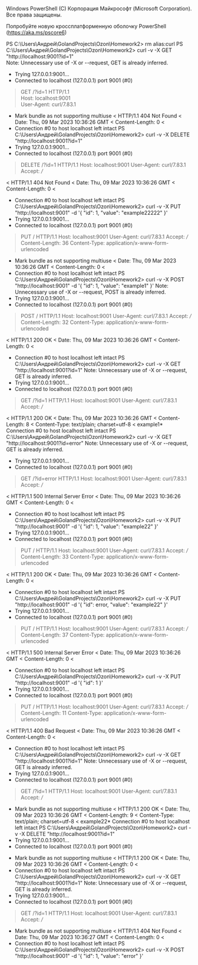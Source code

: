 Windows PowerShell
(C) Корпорация Майкрософт (Microsoft Corporation). Все права защищены.

Попробуйте новую кроссплатформенную оболочку PowerShell (https://aka.ms/pscore6)

PS C:\Users\Андрей\GolandProjects\Ozon\Homework2> rm alias:curl
PS C:\Users\Андрей\GolandProjects\Ozon\Homework2> curl -v -X GET "http://localhost:9001?id=1"                        
Note: Unnecessary use of -X or --request, GET is already inferred.
*   Trying 127.0.0.1:9001...                                      
* Connected to localhost (127.0.0.1) port 9001 (#0)               
> GET /?id=1 HTTP/1.1                                             
> Host: localhost:9001                                            
> User-Agent: curl/7.83.1                                         
> 
* Mark bundle as not supporting multiuse
< HTTP/1.1 404 Not Found
< Date: Thu, 09 Mar 2023 10:36:26 GMT
< Content-Length: 0
< 
* Connection #0 to host localhost left intact
PS C:\Users\Андрей\GolandProjects\Ozon\Homework2> curl -v -X DELETE "http://localhost:9001?id=1"
*   Trying 127.0.0.1:9001...
* Connected to localhost (127.0.0.1) port 9001 (#0)
> DELETE /?id=1 HTTP/1.1
> Host: localhost:9001
> User-Agent: curl/7.83.1
> Accept: */*
>
< HTTP/1.1 404 Not Found
< Date: Thu, 09 Mar 2023 10:36:26 GMT
< Content-Length: 0
<
* Connection #0 to host localhost left intact
PS C:\Users\Андрей\GolandProjects\Ozon\Homework2> curl -v -X PUT "http://localhost:9001" -d '{ \"id\": 1, \"value\": \"example22222\" }'
*   Trying 127.0.0.1:9001...
* Connected to localhost (127.0.0.1) port 9001 (#0)
> PUT / HTTP/1.1
> Host: localhost:9001
> User-Agent: curl/7.83.1
> Accept: */*
> Content-Length: 36
> Content-Type: application/x-www-form-urlencoded
>
* Mark bundle as not supporting multiuse
< Date: Thu, 09 Mar 2023 10:36:26 GMT
< Content-Length: 0
<
* Connection #0 to host localhost left intact
PS C:\Users\Андрей\GolandProjects\Ozon\Homework2> curl -v -X POST "http://localhost:9001" -d '{ \"id\": 1, \"value\": \"example1\" }'
Note: Unnecessary use of -X or --request, POST is already inferred.
*   Trying 127.0.0.1:9001...
* Connected to localhost (127.0.0.1) port 9001 (#0)
> POST / HTTP/1.1
> Host: localhost:9001
> User-Agent: curl/7.83.1
> Accept: */*
> Content-Length: 32
> Content-Type: application/x-www-form-urlencoded
>
< HTTP/1.1 200 OK
< Date: Thu, 09 Mar 2023 10:36:26 GMT
< Content-Length: 0
<
* Connection #0 to host localhost left intact
PS C:\Users\Андрей\GolandProjects\Ozon\Homework2> curl -v -X GET "http://localhost:9001?id=1"
Note: Unnecessary use of -X or --request, GET is already inferred.
*   Trying 127.0.0.1:9001...
* Connected to localhost (127.0.0.1) port 9001 (#0)
> GET /?id=1 HTTP/1.1
> Host: localhost:9001
> User-Agent: curl/7.83.1
> Accept: */*
>
< HTTP/1.1 200 OK
< Date: Thu, 09 Mar 2023 10:36:26 GMT
< Content-Length: 8
< Content-Type: text/plain; charset=utf-8
<
example1* Connection #0 to host localhost left intact
PS C:\Users\Андрей\GolandProjects\Ozon\Homework2> curl -v -X GET "http://localhost:9001?id=error"
Note: Unnecessary use of -X or --request, GET is already inferred.
*   Trying 127.0.0.1:9001...
* Connected to localhost (127.0.0.1) port 9001 (#0)
> GET /?id=error HTTP/1.1
> Host: localhost:9001
> User-Agent: curl/7.83.1
> Accept: */*
>
< HTTP/1.1 500 Internal Server Error
< Date: Thu, 09 Mar 2023 10:36:26 GMT
< Content-Length: 0
<
* Connection #0 to host localhost left intact
PS C:\Users\Андрей\GolandProjects\Ozon\Homework2> curl -v -X PUT "http://localhost:9001" -d '{ \"id\": 1, \"value\": \"example22\" }'
*   Trying 127.0.0.1:9001...
* Connected to localhost (127.0.0.1) port 9001 (#0)
> PUT / HTTP/1.1
> Host: localhost:9001
> User-Agent: curl/7.83.1
> Accept: */*
> Content-Length: 33
> Content-Type: application/x-www-form-urlencoded
>
< HTTP/1.1 200 OK
< Date: Thu, 09 Mar 2023 10:36:26 GMT
< Content-Length: 0
<
* Connection #0 to host localhost left intact
PS C:\Users\Андрей\GolandProjects\Ozon\Homework2> curl -v -X PUT "http://localhost:9001" -d '{ \"id\": error, \"value\": \"example22\" }'
*   Trying 127.0.0.1:9001...
* Connected to localhost (127.0.0.1) port 9001 (#0)
> PUT / HTTP/1.1
> Host: localhost:9001
> User-Agent: curl/7.83.1
> Accept: */*
> Content-Length: 37
> Content-Type: application/x-www-form-urlencoded
>
< HTTP/1.1 500 Internal Server Error
< Date: Thu, 09 Mar 2023 10:36:26 GMT
< Content-Length: 0
<
* Connection #0 to host localhost left intact
PS C:\Users\Андрей\GolandProjects\Ozon\Homework2> curl -v -X PUT "http://localhost:9001" -d '{ \"id\": 1 }'
*   Trying 127.0.0.1:9001...
* Connected to localhost (127.0.0.1) port 9001 (#0)
> PUT / HTTP/1.1
> Host: localhost:9001
> User-Agent: curl/7.83.1
> Accept: */*
> Content-Length: 11
> Content-Type: application/x-www-form-urlencoded
>
< HTTP/1.1 400 Bad Request
< Date: Thu, 09 Mar 2023 10:36:26 GMT
< Content-Length: 0
<
* Connection #0 to host localhost left intact
PS C:\Users\Андрей\GolandProjects\Ozon\Homework2> curl -v -X GET "http://localhost:9001?id=1"
Note: Unnecessary use of -X or --request, GET is already inferred.
*   Trying 127.0.0.1:9001...
* Connected to localhost (127.0.0.1) port 9001 (#0)
> GET /?id=1 HTTP/1.1
> Host: localhost:9001
> User-Agent: curl/7.83.1
> Accept: */*
* Mark bundle as not supporting multiuse
< HTTP/1.1 200 OK
< Date: Thu, 09 Mar 2023 10:36:26 GMT
< Content-Length: 9
< Content-Type: text/plain; charset=utf-8
<
example22* Connection #0 to host localhost left intact
PS C:\Users\Андрей\GolandProjects\Ozon\Homework2> curl -v -X DELETE "http://localhost:9001?id=1"
*   Trying 127.0.0.1:9001...
* Connected to localhost (127.0.0.1) port 9001 (#0)
>
* Mark bundle as not supporting multiuse
< HTTP/1.1 200 OK
< Date: Thu, 09 Mar 2023 10:36:26 GMT
< Content-Length: 0
<
* Connection #0 to host localhost left intact
PS C:\Users\Андрей\GolandProjects\Ozon\Homework2> curl -v -X GET "http://localhost:9001?id=1"
Note: Unnecessary use of -X or --request, GET is already inferred.
*   Trying 127.0.0.1:9001...
* Connected to localhost (127.0.0.1) port 9001 (#0)
> GET /?id=1 HTTP/1.1
> Host: localhost:9001
> User-Agent: curl/7.83.1
> Accept: */*
>
* Mark bundle as not supporting multiuse
< HTTP/1.1 404 Not Found
< Date: Thu, 09 Mar 2023 10:36:27 GMT
< Content-Length: 0
<
* Connection #0 to host localhost left intact
PS C:\Users\Андрей\GolandProjects\Ozon\Homework2> curl -v -X POST "http://localhost:9001" -d '{ \"id\": 1, \"value\": \"error\" }'





